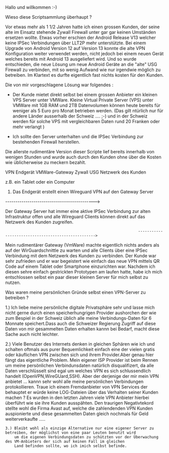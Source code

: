 Hallo und willkommen :-)

Wieso diese Scriptsammlung überhaupt ? 

Vor etwas mehr als 1 1/2 Jahren hatte ich einen grossen Kunden, der seine alte im Einsatz stehende 
Zywall Firewall unter gar gar keinen Umständen ersetzen wollte. Etwas vorher erschien der 
Android Release V13 welcher keine IPSec Verbindungen über LLT2P mehr unterstützte.
Bei einem Upgrade von Android Version 12 auf Version 13 konnte die alte VPN Konfiguration 
weiter verwendet werden, nicht jedoch bei einem neuen Gerät welches bereits mit Android 
13 ausgeliefert wird. Und so wurde entschieden, die neue Lösung um neue Android Geräte an 
die "alte" USG Firewall zu verbinden, mit so wenig Aufwand wie nur irgendwie möglich zu 
betreiben. Im Klartext es durfte eigentlich fast nichts kosten für den Kunden. 

Die von mir vorgeschlagene Lösung war folgendes : 

- Der Kunde mietet direkt selbst bei einem grossen Anbieter ein kleinen VPS Server unter VMWare.
  Kleine Virtual Private Server (VPS) unter VMWare mit 1GB RAM und 2TB Datenvolumen können 
  heute bereits für weniger als 5 Euro pro Monat betrieben werden. (Das gilt ntürlich nur für 
  andere Länder ausserhalb der Schweiz .... ;-) und in der Schweiz werden für solche VPS mit 
  vergleichbaren Daten rund 20 Franken oder mehr verlangt ) 

- Ich sollte den Server unterhalten und die IPSec Verbindung zur bestehenden Firewall herstellen.

Die allerste rudimentäre Version dieser Scripte lief bereits innerhalb von wenigen Stunden und wurde 
auch durch den Kunden ohne über die Kosten wie üblicherweise zu meckern bezahlt.


   VPN Endgerät 				VMWare-Gateway 				Zywall USG       Netzwerk des Kunden			


   z.B. ein Tablet 
   oder ein Computer 

   1. Das Endgerät erstellt einen 
   Wireguard VPN auf den Gateway Server 
 
   -------------------------------------------->


   Der Gateway Server hat immer eine aktive 
   IPSec Verbindung zur alten Infrastruktur offen
   und alle Wireguard Clients können direkt auf
   das Netzwerk des Kunden zugreifen. 

                                                               --------------------------------------------------->


   Mein rudimentärer Gateway (VmWare) machte eigentlich nichts anders als auf der WirGuardschnittle zu warten und alle 
   Clients über eine IPSec Verbindung mit dem Netzwerk des Kunden zu verbinden. Der Kunde war sehr zufrieden und er war begeistert wie 
   einfach das neue VPN mittels QR Code auf einem Tablet oder Smartphone einzurichten war.
   Nachdem ich diesen sehre einfach gestrickten Prototypen am laufen hatte, habe ich mich entschlossen selbst ein paar dieser 
   kleinen Server für mich selbst zu nutzen. 

   Was waren meine persönlichen Gründe selbst einen VPN-Server zu betreiben ? 

   1.) Ich liebe meine persönliche digitale Privatsphäre sehr und lasse mich nicht gerne durch einen speicherhungrigen Provider 
       aushorchen der wie zum Bespiel in der Schweiz üblich alle meine Verbindungs-Daten für 6 Monnate speichert.Dass auch die 
       Schweizer Regierung Zugriff auf diese Daten von mir gesammelten Daten erhalten kannn bei Bedarf, macht diese Sache auch nicht 
       leichter.

   2.) Viele Benutzer des Internets denken in gleichen Sphären wie ich und schalten oftmals aus purer Bequemlichkeit einfach eine
       der vielen gratis oder käuflichen VPN zwischen sich und ihrem Provider.Aber genau hier fängt das eigentliche Problem.
       Mein eigener ISP Provider ist beim Rennen um meine persönlichen Verbindunsdaten natürlich disqualifizert, da alle Daten 
       verschlüsselt sind egal um welches VPN es sich schlussendlich handelt (OpenVPN,WireGUard,SSH). 
       Aber der derjenige der mir mein VPN anbietet ... kannn sehr wohl alle meine persönlichen Verbindungen protokollieren.
       Traue ich einem Fremdanbieter von VPN Services der behauptet er würde keine LOG-Dateien über das Verhalten seiner Kunden 
       machen ? Es wurden in den letzten Jahren viele VPN Anbieter hierbei überführt wie sie ihre Kunden ausspähten.
       Den traurigen Negativtekord stellte wohl die Firma Avast auf, welche die zahlendenden VPN Kunden auspionierte und
       diese gesammelten Daten gleich nochmals für Geld weiterverkaufte .....
 
    3.) Bleibt wohl als einzige Alternative nur eine eigener Server zu betreiben, der möglichst von eine paar Leuten benutzt wird
        um die eigenen Verbindungsdaten zu schützten vor der Überwachung des VM-Anbieters der sich auf keinen Fall im gleichen
        Land befinden sollte, wo ich imich selbst befinde.




 




 





   



  

 









 
 



